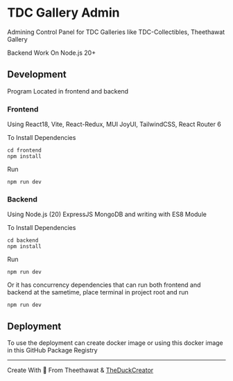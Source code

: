 # TDC Gallery Admin

Admining Control Panel for TDC Galleries like TDC-Collectibles, Theethawat Gallery

Backend Work On Node.js 20+

## Development

Program Located in frontend and backend

### Frontend

Using React18, Vite, React-Redux, MUI JoyUI, TailwindCSS, React Router 6

To Install Dependencies

```
cd frontend
npm install
```

Run

```
npm run dev
```

### Backend

Using Node.js (20) ExpressJS MongoDB and writing with ES8 Module

To Install Dependencies

```
cd backend
npm install
```

Run

```
npm run dev
```

Or it has concurrency dependencies that can run both frontend and backend at the sametime, place terminal in project root and run

```
npm run dev
```

## Deployment

To use the deployment can create docker image or using this docker image in this GitHub Package Registry

---

Create With 🩷 From Theethawat & [TheDuckCreator](https://theduckcreator.in.th)
